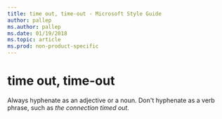 ```yaml
---
title: time out, time-out - Microsoft Style Guide
author: pallep
ms.author: pallep
ms.date: 01/19/2018
ms.topic: article
ms.prod: non-product-specific
---
```


# time out, time-out

Always hyphenate as an adjective or a noun. Don't hyphenate as a verb phrase, such as *the connection timed out.*
